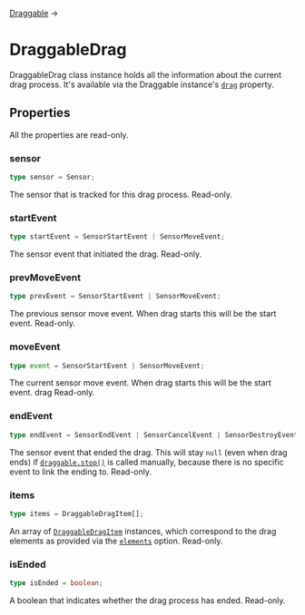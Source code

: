 [Draggable](/draggable) →

# DraggableDrag

DraggableDrag class instance holds all the information about the current drag process. It's available via the Draggable instance's [`drag`](/draggable#drag) property.

## Properties

All the properties are read-only.

### sensor

```ts
type sensor = Sensor;
```

The sensor that is tracked for this drag process. Read-only.

### startEvent

```ts
type startEvent = SensorStartEvent | SensorMoveEvent;
```

The sensor event that initiated the drag. Read-only.

### prevMoveEvent

```ts
type prevEvent = SensorStartEvent | SensorMoveEvent;
```

The previous sensor move event. When drag starts this will be the start event. Read-only.

### moveEvent

```ts
type event = SensorStartEvent | SensorMoveEvent;
```

The current sensor move event. When drag starts this will be the start event. drag Read-only.

### endEvent

```ts
type endEvent = SensorEndEvent | SensorCancelEvent | SensorDestroyEvent | null;
```

The sensor event that ended the drag. This will stay `null` (even when drag ends) if [`draggable.stop()`](/draggable#stop) is called manually, because there is no specific event to link the ending to. Read-only.

### items

```ts
type items = DraggableDragItem[];
```

An array of [`DraggableDragItem`](/draggable-drag-item) instances, which correspond to the drag elements as provided via the [`elements`](/draggable#elements) option. Read-only.

### isEnded

```ts
type isEnded = boolean;
```

A boolean that indicates whether the drag process has ended. Read-only.
